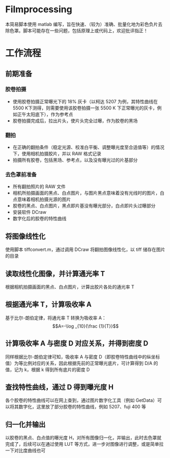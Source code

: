 # Filmprocessing
本简易脚本使用 matlab 编写，旨在快速、（较为）准确、批量化地为彩色负片去除色罩。脚本可能存在一些问题，包括原理上或代码上，欢迎批评指正！
# 工作流程
## 前期准备
### 胶卷拍摄
- 使用胶卷拍摄正常曝光下的 18% 灰卡（以柯达 5207 为例，其特性曲线在 5500 K下测得，则需要使用该胶卷拍摄一张 5500 K 下正常曝光的灰卡，例如正午太阳底下），作为参考点
- 胶卷拍摄完成后，拉出片头，使片头完全过曝，作为胶卷的黑场
### 翻拍
- 在正确的翻拍条件（稳定光源、校准白平衡、调整曝光度至合适值等）的情况下，使用相机拍摄胶片，并以 RAW 格式记录
- 拍摄所有胶卷，包括黑场、参考点，以及没有曝光过的片基部分
### 去色罩前准备
- 所有翻拍照片的 RAW 文件
- 相机所拍摄画面的黑点、白点图片，与图片黑点意味着没有光线时的图片，白点意味着相机拍摄光源的图片
- 胶卷的黑点、白点图片，黑点即片基没有曝光部分，白点即片头过曝部分
- 安装软件 DCraw
- 数字化后的胶卷的特性曲线
## 将图像线性化
使用脚本 tiffconvert.m，通过调用 DCraw 将翻拍图像线性化，以 tiff 储存在图片的目录
## 读取线性化图像，并计算通光率 T
根据相机拍摄画面的黑点、白点图片，计算出胶片各处的通光率 T
## 根据通光率 T，计算吸收率 A
基于比尔-朗伯定律，将通光率 T 转换为吸收率 A：
$$A=-\log _{10}{\frac {1}{T}}$$
## 计算吸收率 A 与密度 D 对应关系，并得到密度 D
同样根据比尔-朗伯定律可知，吸收率 A 与密度 D（即胶卷特性曲线中的纵坐标值）为等比例对应的关系，因此根据先前的正常曝光底片，可计算得到 D/A 的值，记为 k，根据 k 得到所有底片的密度 D
## 查找特性曲线，通过 D 得到曝光度 H
各个胶卷的特性曲线可以在网上查到，通过图片数字化工具（例如 GetData）可以将其数字化，这里放了部分胶卷的特性曲线，例如 5207、fuji 400 等
## 归一化并输出
以胶卷的黑点、白点值的曝光度 H，对所有图像归一化，并输出，此时去色罩就完成了，后续可以在通过使用 LUT 等方式，进一步对图像进行调整，或是简单拉一下对比度曲线也可

